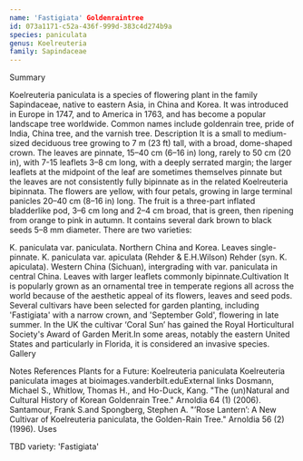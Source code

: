 ```yaml
---
name: 'Fastigiata' Goldenraintree
id: 073a1171-c52a-436f-999d-383c4d274b9a
species: paniculata
genus: Koelreuteria
family: Sapindaceae
---
```

Summary



Koelreuteria paniculata is a species of flowering plant in the family Sapindaceae, native to eastern Asia, in China and Korea. It was introduced in Europe in 1747, and to America in 1763, and has become a popular landscape tree worldwide. Common names include goldenrain tree, pride of India, China tree, and the varnish tree.
Description
It is a small to medium-sized deciduous tree growing to 7 m (23 ft) tall, with a broad, dome-shaped crown. The leaves are pinnate, 15–40 cm (6–16 in) long, rarely to 50 cm (20 in), with 7-15 leaflets 3–8 cm long, with a deeply serrated margin; the larger leaflets at the midpoint of the leaf are sometimes themselves pinnate but the leaves are not consistently fully bipinnate as in the related Koelreuteria bipinnata.
The flowers are yellow, with four petals, growing in large terminal panicles 20–40 cm (8–16 in) long. The fruit is a three-part inflated bladderlike pod, 3–6 cm long and 2–4 cm broad, that is green, then ripening from orange to pink in autumn. It contains several dark brown to black seeds 5–8 mm diameter.
There are two varieties:

K. paniculata var. paniculata. Northern China and Korea. Leaves single-pinnate.
K. paniculata var. apiculata (Rehder & E.H.Wilson) Rehder (syn. K. apiculata). Western China (Sichuan), intergrading with var. paniculata in central China. Leaves with larger leaflets commonly bipinnate.Cultivation
It is popularly grown as an ornamental tree in temperate regions all across the world because of the aesthetic appeal of its flowers, leaves and seed pods. Several cultivars have been selected for garden planting, including 'Fastigiata' with a narrow crown, and 'September Gold', flowering in late summer.
In the UK the cultivar ‘Coral Sun’ has gained the Royal Horticultural Society's Award of Garden Merit.In some areas, notably the eastern United States and particularly in Florida, it is considered an invasive species.
Gallery





Notes
References
Plants for a Future: Koelreuteria paniculata
Koelreuteria paniculata images at bioimages.vanderbilt.eduExternal links
Dosmann, Michael S., Whitlow, Thomas H., and Ho-Duck, Kang. "The (un)Natural and Cultural History of Korean Goldenrain Tree." Arnoldia 64 (1) (2006).
Santamour, Frank S.and Spongberg, Stephen A. "’Rose Lantern’: A New Cultivar of Koelreuteria paniculata, the Golden-Rain Tree." Arnoldia 56 (2) (1996).
Uses

TBD
variety:  'Fastigiata'